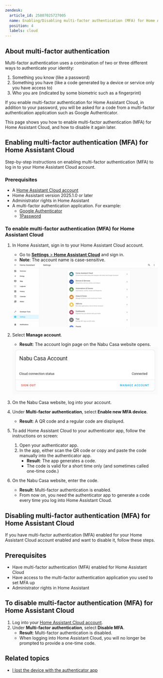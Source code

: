 ```yaml
---
zendesk:
  article_id: 25807025727005
  name: Enabling/Disabling multi-factor authentication (MFA) for Home Assistant Cloud
  position: 4
  labels: cloud
---
```


## About multi-factor authentication

Multi-factor authentication uses a combination of two or three different ways to authenticate your identity:

1. Something you know (like a password)
2. Something you have (like a code generated by a device or service only you have access to)
3. Who you are (indicated by some biometric such as a fingerprint)

If you enable multi-factor authentication for Home Assistant Cloud, in addition to your password, you will be asked for a code from a multi-factor authentication application such as Google Authenticator.

This page shows you how to enable multi-factor authentication (MFA) for Home Assistant Cloud, and how to disable it again later.

## Enabling multi-factor authentication (MFA) for Home Assistant Cloud

Step-by-step instructions on enabling multi-factor authentication (MFA) to log in to your Home Assistant Cloud account.

### Prerequisites

- A [Home Assistant Cloud account](/hc/en-us/articles/25649130769949-Enabling-Home-Assistant-Cloud)
- Home Assistant version 2025.1.0 or later
- Administrator rights in Home Assistant
- A multi-factor authentication application. For example:
  - [Google Authenticator](hhttps://support.google.com/accounts/answer/1066447?hl=en&co=GENIE.Platform%3DAndroid&oco=0)
  - [1Password](https://support.1password.com/one-time-passwords/)

### To enable multi-factor authentication (MFA) for Home Assistant Cloud

1. In Home Assistant, sign in to your Home Assistant Cloud account.
   - Go to [**Settings** > **Home Assistant Cloud**](https://my.home-assistant.io/redirect/cloud/) and sign in.
   - **Note**: The account name is case-sensitive.

   <img src="/static/img/cloud/ha-settings-panel.png" alt="Home Assistant Settings panel">

2. Select **Manage account**.
   - **Result**: The account login page on the Nabu Casa website opens.

   <img src="/static/img/cloud/ha_cloud_connected.png" alt="Home Assistant Cloud connected">

3. On the Nabu Casa website, log into your account.
4. Under **Multi-factor authentication**, select **Enable new MFA device**.
   - **Result**: A QR code and a regular code are displayed.
5. To add Home Assistant Cloud to your authenticator app, follow the instructions on screen:
   1. Open your authenticator app.
   2. In the app, either scan the QR code or copy and paste the code manually into the authenticator app.
      - **Result**: The app generates a code.
      - The code is valid for a short time only (and sometimes called one-time code.)
6. On the Nabu Casa website, enter the code.
   - **Result**: Multi-factor authentication is enabled.
   - From now on, you need the authenticator app to generate a code every time you log into Home Assistant Cloud.

## Disabling multi-factor authentication (MFA) for Home Assistant Cloud

If you have multi-factor authentication (MFA) enabled for your Home Assistant Cloud account enabled and want to disable it, follow these steps.

## Prerequisites

- Have multi-factor authentication (MFA) enabled for Home Assistant Cloud
- Have access to the multi-factor authentication application you used to set MFA up
- Administrator rights in Home Assistant

## To disable multi-factor authentication (MFA) for Home Assistant Cloud

1. Log into your [Home Assistant Cloud account](https://account.nabucasa.com/).
2. Under **Multi-factor authentication**, select **Disable MFA**.
   - **Result**: Multi-factor authentication is disabled.
   - When logging into Home Assistant Cloud, you will no longer be prompted to provide a one-time code.

## Related topics

- [I lost the device with the authenticator app](/hc/en-us/articles/25806000298397-I-lost-the-device-used-to-generate-the-MFA-token-to-log-into-Home-Assistant-Cloud)
